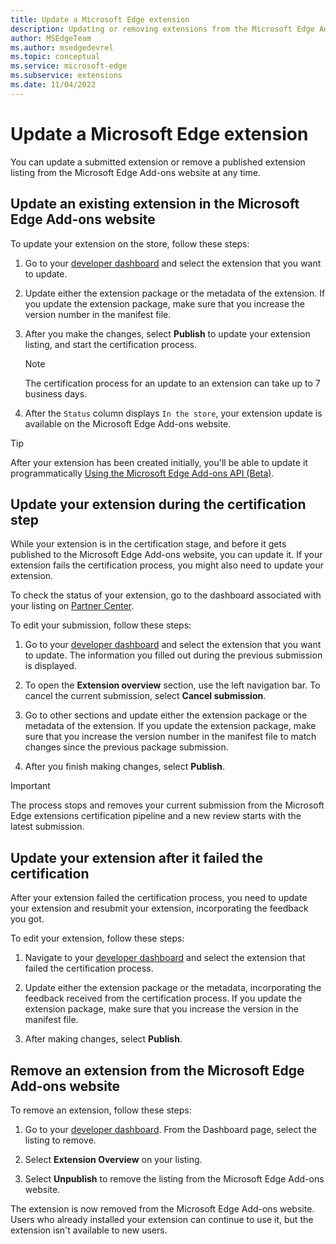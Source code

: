 ```yaml
---
title: Update a Microsoft Edge extension
description: Updating or removing extensions from the Microsoft Edge Add-ons website.
author: MSEdgeTeam
ms.author: msedgedevrel
ms.topic: conceptual
ms.service: microsoft-edge
ms.subservice: extensions
ms.date: 11/04/2022
---
```

# Update a Microsoft Edge extension

You can update a submitted extension or remove a published extension listing from the Microsoft Edge Add-ons website at any time.


<!-- ====================================================================== -->
## Update an existing extension in the Microsoft Edge Add-ons website

To update your extension on the store, follow these steps:

1.  Go to your [developer dashboard](https://partner.microsoft.com/dashboard/microsoftedge/public/login?ref=dd) and select the extension that you want to update.

1.  Update either the extension package or the metadata of the extension.  If you update the extension package, make sure that you increase the version number in the manifest file.

1.  After you make the changes, select **Publish** to update your extension listing, and start the certification process.

    > [!NOTE]
    > The certification process for an update to an extension can take up to 7 business days.

1.  After the `Status` column displays `In the store`, your extension update is available on the Microsoft Edge Add-ons website.

> [!TIP]
> After your extension has been created initially, you'll be able to update it programmatically [Using the Microsoft Edge Add-ons API (Beta)](api/using-addons-api.md).


<!-- ====================================================================== -->
## Update your extension during the certification step

While your extension is in the certification stage, and before it gets published to the Microsoft Edge Add-ons website, you can update it. If your extension fails the certification process, you might also need to update your extension.

To check the status of your extension, go to the dashboard associated with your listing on [Partner Center](https://partner.microsoft.com/dashboard/microsoftedge/public/login?ref=dd).

To edit your submission, follow these steps:

1. Go to your [developer dashboard](https://partner.microsoft.com/dashboard/microsoftedge/public/login?ref=dd) and select the extension that you want to update.  The information you filled out during the previous submission is displayed.

1. To open the **Extension overview** section, use the left navigation bar.  To cancel the current submission, select **Cancel submission**.

1. Go to other sections and update either the extension package or the metadata of the extension.  If you update the extension package, make sure that you increase the version number in the manifest file to match changes since the previous package submission.

1. After you finish making changes, select **Publish**.

> [!IMPORTANT]
> The process stops and removes your current submission from the Microsoft Edge extensions certification pipeline and a new review starts with the latest submission.


<!-- ====================================================================== -->
## Update your extension after it failed the certification

After your extension failed the certification process, you need to update your extension and resubmit your extension, incorporating the feedback you got.

To edit your extension, follow these steps:

1. Navigate to your [developer dashboard](https://partner.microsoft.com/dashboard/microsoftedge/public/login?ref=dd) and select the extension that failed the certification process.

1. Update either the extension package or the metadata, incorporating the feedback received from the certification process.  If you update the extension package, make sure that you increase the version in the manifest file.

1. After making changes, select **Publish**.


<!-- ====================================================================== -->
## Remove an extension from the Microsoft Edge Add-ons website

To remove an extension, follow these steps:

1. Go to your [developer dashboard](https://partner.microsoft.com/dashboard/microsoftedge/public/login?ref=dd).  From the Dashboard page, select the listing to remove.

1. Select **Extension Overview** on your listing.

1. Select **Unpublish** to remove the listing from the Microsoft Edge Add-ons website.

The extension is now removed from the Microsoft Edge Add-ons website.  Users who already installed your extension can continue to use it, but the extension isn't available to new users.
